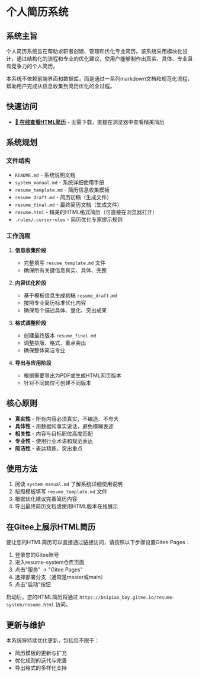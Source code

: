 # 个人简历系统

## 系统主旨

个人简历系统旨在帮助求职者创建、管理和优化专业简历。该系统采用模块化设计，通过结构化的流程和专业的优化建议，使用户能够制作出真实、具体、专业且有竞争力的个人简历。

本系统不依赖前端界面和数据库，而是通过一系列markdown文档和规范化流程，帮助用户完成从信息收集到简历优化的全过程。

## 快速访问

- **[📄 在线查看HTML简历](https://beipiao_boy.gitee.io/resume-system/resume.html)** - 无需下载，直接在浏览器中查看精美简历

## 系统规划

### 文件结构

- `README.md` - 系统说明文档
- `system_manual.md` - 系统详细使用手册
- `resume_template.md` - 简历信息收集模板
- `resume_draft.md` - 简历初稿（生成文件）
- `resume_final.md` - 最终简历文档（生成文件）
- `resume.html` - 精美的HTML格式简历（可直接在浏览器打开）
- `.rules/.cursorrules` - 简历优化专家提示规则

### 工作流程

1. **信息收集阶段**
   - 完整填写 `resume_template.md` 文件
   - 确保所有关键信息真实、具体、完整

2. **内容优化阶段**
   - 基于模板信息生成初稿 `resume_draft.md`
   - 按照专业简历标准优化内容
   - 确保每个描述具体、量化、突出成果

3. **格式调整阶段**
   - 创建最终版本 `resume_final.md`
   - 调整排版、格式、重点突出
   - 确保整体简洁专业

4. **导出与应用阶段**
   - 根据需要导出为PDF或生成HTML网页版本
   - 针对不同岗位可创建不同版本

## 核心原则

- **真实性** - 所有内容必须真实，不编造、不夸大
- **具体性** - 用数据和事实说话，避免模糊表述
- **相关性** - 内容与目标职位高度匹配
- **专业性** - 使用行业术语和规范表达
- **简洁性** - 表达精炼，突出重点

## 使用方法

1. 阅读 `system_manual.md` 了解系统详细使用说明
2. 按照模板填写 `resume_template.md` 文件
3. 根据优化建议完善简历内容
4. 导出最终简历文档或使用HTML版本在线展示

## 在Gitee上展示HTML简历

要让您的HTML简历可以直接通过链接访问，请按照以下步骤设置Gitee Pages：

1. 登录您的Gitee账号
2. 进入resume-system仓库页面
3. 点击"服务" -> "Gitee Pages"
4. 选择部署分支（通常是master或main）
5. 点击"启动"按钮

启动后，您的HTML简历将通过 `https://beipiao_boy.gitee.io/resume-system/resume.html` 访问。

## 更新与维护

本系统将持续优化更新，包括但不限于：
- 简历模板的更新与扩充
- 优化规则的迭代与完善
- 导出格式的多样化支持
